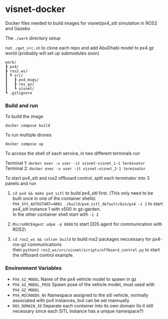 # visnet-docker
Docker files needed to build images for visnet/px4_sitl simulation in ROS2 and Gazebo

The `./work` directory setup 

run `./get_src.sh` to clone each repo and add AbuDhabi model to px4 gz world (probably will set up submodules soon)
```
work/
┣ px4/
┣ ros2_ws/
┃ ┗ src/
┃   ┣ px4_msgs/
┃   ┣ ros_gz/
┃   ┗ visnet/
┗ .gitignore
```

### Build and run
To build the image

`docker compose build`

To run multiple drones

`docker compose up`

To access the shell of each service, in two different terminals run

Terminal 1: `docker exec -u user -it visnet-visnet_1-1 terminator`\
Terminal 2: `docker exec -u user -it visnet-visnet_2-1 terminator`

To start px4_sitl and ros2 offboard control, split each terminator into 3 panels and run

1. `cd px4 && make px4_sitl` to build px4_sitl first. (This only need to be built once in one of the container shells)\
`PX4_SYS_AUTOSTART=4001 ./build/px4_sitl_default/bin/px4 -i 1` to start px4_sitl instance 1 with x500 in gz-garden.\
In the other container shell start with `-i 2` 

2. `MicroXRCEAgent udp4 -p 8888` to start DDS agent for communication with ROS2\

3. `cd ros2_ws && colcon build` to build ros2 packages neccessary for px4-ros-gz communications\
then `python3 ros2_ws/src/visnet/scripts/offboard_control.py` to start the offboard control example.

### Environment Variables
- `PX4_GZ_MODEL` Name of the px4 vehicle model to spawn in gz
- `PX4_GZ_MODEL_POSE` Spawn pose of the vehicle model, must used with `PX4_GZ_MODEL`
- `PX4_MICRODDS_NS` Namespace assigned to the sitl vehicle, normally associated with px4 instances, but can be set mannually
- `ROS_DOMAIN_ID` Separate each container into its own domain (Is it still necessary since each SITL instance has a unique namespace?)
  
